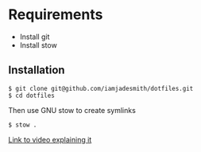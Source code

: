 # Requirements

- Install git
- Install stow

## Installation

```
$ git clone git@github.com/iamjadesmith/dotfiles.git
$ cd dotfiles
```

Then use GNU stow to create symlinks

```
$ stow .
```

[Link to video explaining it](https://www.youtube.com/watch?v=y6XCebnB9gs)
